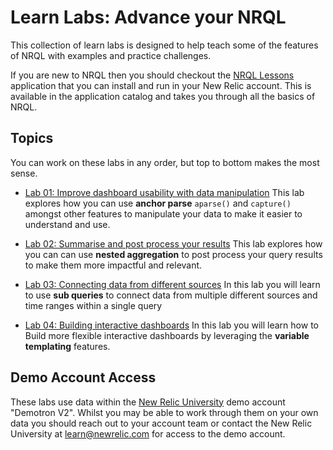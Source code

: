 # Learn Labs: Advance your NRQL

This collection of learn labs is designed to help teach some of the features of NRQL with examples and practice challenges. 

If you are new to NRQL then you should checkout the [NRQL Lessons](https://opensource.newrelic.com/projects/newrelic/nr1-learn-nrql) application that you can install and run in your New Relic account. This is available in the application catalog and takes you through all the basics of NRQL.


## Topics
You can work on these labs in any order, but top to bottom makes the most sense.

* [Lab 01: Improve dashboard usability with data manipulation](./lab-01)
This lab explores how you can use **anchor parse** `aparse()` and `capture()` amongst other features to manipulate your data to make it easier to understand and use.

* [Lab 02: Summarise and post process your results](./lab-02)
This lab explores how you can can use **nested aggregation** to post process your query results to make them more impactful and relevant.

* [Lab 03: Connecting data from different sources](./lab-03)
In this lab you will learn to use **sub queries** to connect data from multiple different sources and time ranges within a single query

* [Lab 04: Building interactive dashboards](./lab-04)
In this lab you will learn how to Build more flexible interactive dashboards by leveraging the **variable templating** features.

## Demo Account Access
These labs use data within the [New Relic University](https://learn.newrelic.com/) demo account "Demotron V2". Whilst you may be able to work through them on your own data you should reach out to your account team or contact the New Relic University at learn@newrelic.com for access to the demo account.